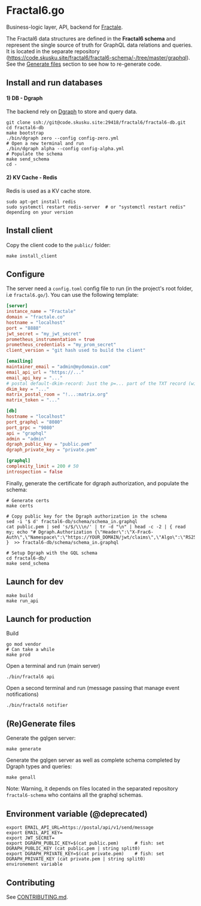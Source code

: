 # Fractal6.go

Business-logic layer, API, backend for [Fractale](https;//fractale.co).

The Fractal6 data structures are defined in the **Fractal6 schema** and represent the single source of truth for GraphQL data relations and queries.
It is located in the separate repository (https://code.skusku.site/fractal6/fractal6-schema/-/tree/master/graphql).
See the [Generate files](#generate-files) section to see how to re-generate code.


## Install and run databases

#### 1) DB - Dgraph

The backend rely on [Dgraph](https://github.com/dgraph-io/dgraph) to store and query data.

    git clone ssh://git@code.skusku.site:29418/fractal6/fractal6-db.git
    cd fractal6-db
    make bootstrap
    ./bin/dgraph zero --config config-zero.yml
    # Open a new terminal and run
    ./bin/dgraph alpha --config config-alpha.yml
    # Populate the schema
    make send_schema
    cd -


#### 2) KV Cache - Redis

Redis is used as a KV cache store.

    sudo apt-get install redis
    sudo systemctl restart redis-server  # or "systemctl restart redis" depending on your version

## Install client

Copy the client code to the `public/` folder:

    make install_client

## Configure

The server need a `config.toml` config file to run (in the project's root folder, i.e `fractal6.go/`).
You can use the following template:

```config.toml
[server]
instance_name = "Fractale"
domain = "fractale.co"
hostname = "localhost"
port = "8888"
jwt_secret = "my_jwt_secret"
prometheus_instrumentation = true
prometheus_credentials = "my_prom_secret"
client_version = "git hash used to build the client"

[emailing]
maintainer_email = "admin@mydomain.com"
email_api_url = "https://..."
email_api_key = "..."
# postal default-dkim-record: Just the p=... part of the TXT record (without the semicolon at the end)
dkim_key = "..."
matrix_postal_room = "!...:matrix.org"
matrix_token = "..."

[db]
hostname = "localhost"
port_graphql = "8080"
port_grpc = "9080"
api = "graphql"
admin = "admin"
dgraph_public_key = "public.pem"
dgraph_private_key = "private.pem"

[graphql]
complexity_limit = 200 # 50
introspection = false
```


Finally, generate the certificate for dgraph authorization, and populate the schema:

    # Generate certs
    make certs

	# Copy public key for the Dgraph authorization in the schema
    sed -i '$ d' fractal6-db/schema/schema_in.graphql
	cat public.pem | sed 's/$/\\\n/' | tr -d "\n" | head -c -2 | { read my; echo "# Dgraph.Authorization {\"Header\":\"X-Frac6-Auth\",\"Namespace\":\"https://YOUR_DOMAIN/jwt/claims\",\"Algo\":\"RS256\",\"VerificationKey\":\"$PUBKEY\"}"; }  >> fractal6-db/schema/schema_in.graphql
    
    # Setup Dgraph with the GQL schema
    cd fractal6-db/
    make send_schema


## Launch for dev

    make build
    make run_api


## Launch for production

Build

    go mod vendor
    # Can take a while
    make prod

Open a terminal and run (main server)

    ./bin/fractal6 api

Open a second terminal and run (message passing that manage event notifications)

    ./bin/fractal6 notifier


## (Re)Generate files

Generate the gqlgen server:

    make generate

Generate the gqlgen server as well as complete schema completed by Dgraph types and queries:

    make genall

Note: Warning, it depends on files located in the separated repository `fractal6-schema` who contains all the graphql schemas.


## Environment variable (@deprecated)

    export EMAIL_API_URL=https://postal/api/v1/send/message
    export EMAIL_API_KEY=
    export JWT_SECRET=
    export DGRAPH_PUBLIC_KEY=$(cat public.pem)      # fish: set DGRAPH_PUBLIC_KEY (cat public.pem | string split0)
    export DGRAPH_PRIVATE_KEY=$(cat private.pem)    # fish: set DGRAPH_PRIVATE_KEY (cat private.pem | string split0)
    environement variable


## Contributing

See [CONTRIBUTING.md](CONTRIBUTING.md).
